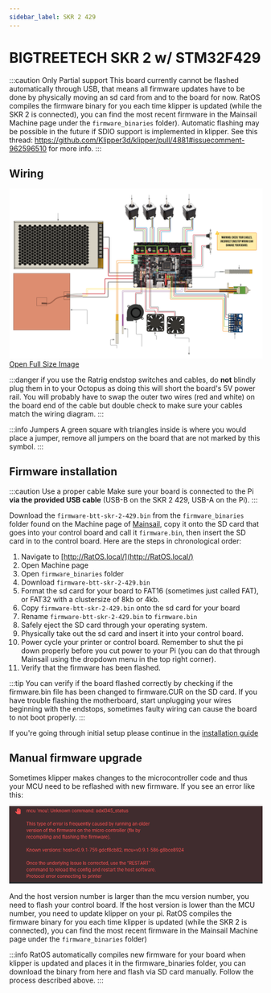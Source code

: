 ```yaml
---
sidebar_label: SKR 2 429
---
```


# BIGTREETECH SKR 2 w/ STM32F429

:::caution Only Partial support
This board currently cannot be flashed automatically through USB, that means all firmware updates have to be done by physically moving an sd card from and to the board for now. RatOS compiles the firmware binary for you each time klipper is updated (while the SKR 2 is connected), you can find the most recent firmware in the Mainsail Machine page under the `firmware_binaries` folder). Automatic flashing may be possible in the future if SDIO support is implemented in klipper. See this thread: https://github.com/Klipper3d/klipper/pull/4881#issuecomment-962596510 for more info.
:::

## Wiring

![BTT Octopus Pro STM32F429 Wiring Diagram](_media/skr-2-429-wiring.svg)
[Open Full Size Image](_media/skr-2-429-wiring-full.svg)

:::danger if you use the Ratrig endstop switches and cables, do **not** blindly plug them in to your Octopus as doing this will short the board's 5V power rail.
You will probably have to swap the outer two wires (red and white) on the board end of the cable but double check to make sure your cables match the wiring diagram.
:::

:::info Jumpers
A green square with triangles inside is where you would place a jumper, remove all jumpers on the board that are not marked by this symbol.
:::

## Firmware installation

:::caution Use a proper cable
Make sure your board is connected to the Pi **via the provided USB cable** (USB-B on the SKR 2 429, USB-A on the Pi).
:::

Download the `firmware-btt-skr-2-429.bin` from the `firmware_binaries` folder found on the Machine page of [Mainsail](http://RatOS.local/), copy it onto the SD card that goes into your control board and call it `firmware.bin`, then insert the SD card in to the control board. Here are the steps in chronological order:

1.  Navigate to [http://RatOS.local/](http://RatOS.local/)
2.  Open Machine page
3.  Open `firmware_binaries` folder
4.  Download `firmware-btt-skr-2-429.bin`
5.  Format the sd card for your board to FAT16 (sometimes just called FAT), or FAT32 with a clustersize of 8kb or 4kb.
6.  Copy `firmware-btt-skr-2-429.bin` onto the sd card for your board
7.  Rename `firmware-btt-skr-2-429.bin` to `firmware.bin`
8.  Safely eject the SD card through your operating system.
9.  Physically take out the sd card and insert it into your control board.
10. Power cycle your printer or control board. Remember to shut the pi down properly before you cut power to your Pi (you can do that through Mainsail using the dropdown menu in the top right corner).
11. Verify that the firmware has been flashed.

:::tip
You can verify if the board flashed correctly by checking if the firmware.bin file has been changed to firmware.CUR on the SD card. If you have trouble flashing the motherboard, start unplugging your wires beginning with the endstops, sometimes faulty wiring can cause the board to not boot properly.
:::

If you're going through initial setup please continue in the [installation guide](installation.md#setup)

## Manual firmware upgrade

Sometimes klipper makes changes to the microcontroller code and thus your MCU need to be reflashed with new firmware. If you see an error like this:

![Firmware version mismatch between host and guest](/img/firmware_version_mismatch.png)

And the host version number is larger than the mcu version number, you need to flash your control board. If the host version is lower than the MCU number, you need to update klipper on your pi. RatOS compiles the firmware binary for you each time klipper is updated (while the SKR 2 is connected), you can find the most recent firmware in the Mainsail Machine page under the `firmware_binaries` folder)

:::info
RatOS automatically compiles new firmware for your board when klipper is updated and places it in the firmware_binaries folder, you can download the binary from here and flash via SD card manually. Follow the process described above.
:::
